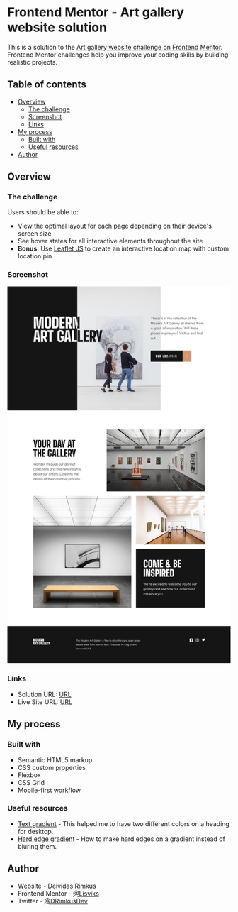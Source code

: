 # Frontend Mentor - Art gallery website solution

This is a solution to the [Art gallery website challenge on Frontend Mentor](https://www.frontendmentor.io/challenges/art-gallery-website-yVdrZlxyA). Frontend Mentor challenges help you improve your coding skills by building realistic projects.

## Table of contents

- [Overview](#overview)
  - [The challenge](#the-challenge)
  - [Screenshot](#screenshot)
  - [Links](#links)
- [My process](#my-process)
  - [Built with](#built-with)
  - [Useful resources](#useful-resources)
- [Author](#author)

## Overview

### The challenge

Users should be able to:

- View the optimal layout for each page depending on their device's screen size
- See hover states for all interactive elements throughout the site
- **Bonus**: Use [Leaflet JS](https://leafletjs.com/) to create an interactive location map with custom location pin

### Screenshot

![](./screenshots/screenshot.png)

### Links

- Solution URL: [URL]()
- Live Site URL: [URL](https://lisviks.github.io/art-gallery-website-frontendmentor/)

## My process

### Built with

- Semantic HTML5 markup
- CSS custom properties
- Flexbox
- CSS Grid
- Mobile-first workflow

### Useful resources

- [Text gradient](https://stackoverflow.com/a/47185358) - This helped me to have two different colors on a heading for desktop.
- [Hard edge gradient](https://stackoverflow.com/a/49636040) - How to make hard edges on a gradient instead of bluring them.

## Author

- Website - [Deividas Rimkus](https://github.com/Lisviks)
- Frontend Mentor - [@Lisviks](https://www.frontendmentor.io/profile/Lisviks)
- Twitter - [@DRimkusDev](https://www.twitter.com/DRimkusDev)
